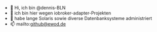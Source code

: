 - 👋 Hi, ich bin @dennis-BLN
- 👀 ich bin hier wegen iobroker-adapter-Projekten
- 👀 habe lange Solaris sowie diverse Datenbanksysteme administriert
- 📫 mailto:github@ewod.de

<!---
dennis-BLN/dennis-BLN is a ✨ special ✨ repository because its `README.md` (this file) appears on your GitHub profile.
You can click the Preview link to take a look at your changes.
--->
